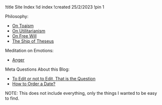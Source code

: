 !title Site Index
!id index
!created 25/2/2023
!pin 1

Philosophy:
- <a href="#toaism">On Toaism</a>
- <a href="#utilitarianism">On Utilitarianism</a>
- <a href="#free_will">On Free Will</a>
- <a href="#ship_of_theseus">The Ship of Theseus</a>

Meditation on Emotions:
- <a href="#anger">Anger</a>

Meta Questions About this Blog:
- <a href="#to_edit_or_not_to_edit">To Edit or not to Edit, That is the Question</a>
- <a href="#date_format">How to Order a Date?</a>

NOTE: This does not include everything, only the things I wanted to be easy to find.
